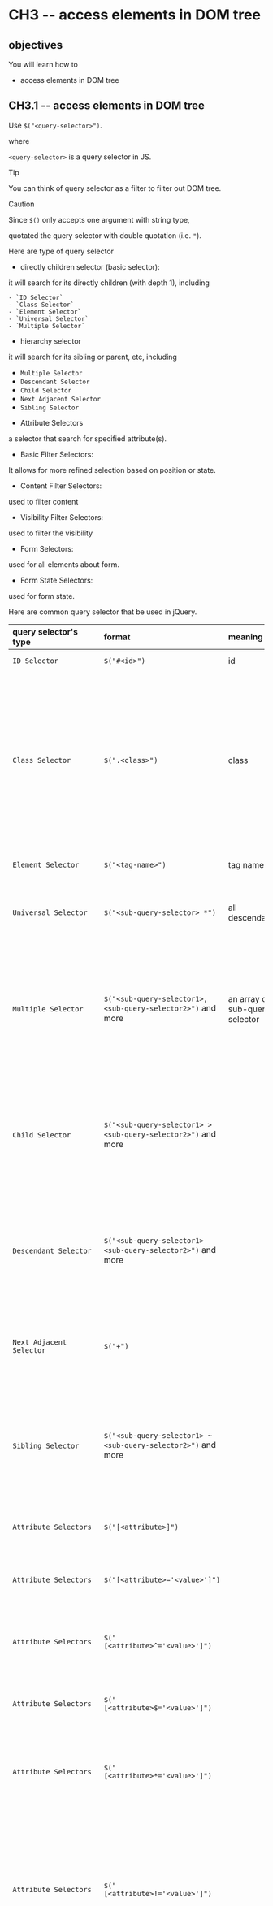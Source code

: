 # CH3 -- access elements in DOM tree
## objectives
You will learn how to

+ access elements in DOM tree

## CH3.1 -- access elements in DOM tree
Use `$("<query-selector>")`.

where 

`<query-selector>` is a query selector in JS.

> [!TIP]
> You can think of query selector as a filter to filter out DOM tree.

> [!CAUTION]
> Since `$()` only accepts one argument with string type,
>
> quotated the query selector with double quotation (i.e. `"`).

Here are type of query selector

+ directly children selector (basic selector):

it will search for its directly children (with depth 1), including   

    - `ID Selector`
    - `Class Selector`
    - `Element Selector`
    - `Universal Selector`
    - `Multiple Selector`
    
+ hierarchy selector
  
it will search for its sibling or parent, etc, including   

  - `Multiple Selector`
  - `Descendant Selector`
  - `Child Selector`
  - `Next Adjacent Selector`
  - `Sibling Selector`

+ Attribute Selectors

a selector that search for specified attribute(s).


+ Basic Filter Selectors:

It allows for more refined selection based on position or state.

+ Content Filter Selectors:

used to filter content 
  
+ Visibility Filter Selectors:

used to filter the visibility

+ Form Selectors:

used for all elements about form.

+ Form State Selectors:

used for form state.

Here are common query selector that be used in jQuery.

| query selector's type | format | meaning | description | NOTE | example | example explanation |
| :-- | :-- | :-- | :-- | :-- | :-- | :-- |
| `ID Selector` | `$("#<id>")` | id | select the first element by id | see below | `$("#nico")` | select the first element whose id="nico" |
| `Class Selector` | `$(".<class>")`| class | select all by class containing the **word** `<class>` | In this example, assume an element whose class=`ali _lovelive_`, there are NO element found since it needs to find all elements by class containg the **exactly word** `lovelive` (NOT `_lovelive_`) | `$(".lovelive")` | select all elements by class containing the **word** `lovelive` | 
| `Element Selector` | `$("<tag-name>")` | tag name | select all elements by tag name `<tag-name>` | | `$("p")`| select all elements whose tag name is `<p>` |
| `Universal Selector` | `$("<sub-query-selector> *")` | all descendants | select all elements satisfying `<sub-query-selector>` and they're descendants. | | `$(".p *")` | select all `<p>` elements and they're descendants |
| `Multiple Selector` | `$("<sub-query-selector1>,<sub-query-selector2>")` and more | an array of sub-query selector | select all elements that<br>satisfies one of `<sub-query-selector1>` and `<sub-query-selector2>` | the return value of `$("<sub-query-selector1>,<sub-query-selector2>")` is equivalent to the result of combining the return value of `$("<sub-query-selector1>")` and $("<sub-query-selector2>")  | `$("h1,p, .footer")`| select all elements whose tag is one of `<h1>`, `<p>` |
| `Child Selector`| `$("<sub-query-selector1> > <sub-query-selector2>")` and more | | select all elements that satisfies `<sub-query-selector1>`.<br>In these elements, select all direcly children elements that satisfies `<sub-query-selector2>` | `$("#animation .Japanese")` | select all elements by id `animation`. In these elements, select all descendant elements by class containing `Japanese`. | 
| `Descendant Selector` | `$("<sub-query-selector1> <sub-query-selector2>")` and more | | select all elements that satisfies `<sub-query-selector1>`.<br>In these elements, select all descendant elements that satisfies `<sub-query-selector2>` | | `$("#animation .Japanese .spyXfamily")` | select all elements by id `animation`. In these elements, select all descendant elements by class containing `Japanese`. Then select all descendant elements by class containing `spyXfamily` | 
| `Next Adjacent Selector` | `$("`<sub-query-selector1>` + `<sub-query-selector2>`")` | | select first element satsifing `<sub-query-selector1>` that is immediately after the element satisfying `<sub-query-selector2>` | | `$(".red + p")` | select the first element by class containing `red` and is immediately after the `<p>` element |
| `Sibling Selector` | `$("<sub-query-selector1> ~ <sub-query-selector2>")` and more | | select all elements satisfying `<sub-query-selector1>`<br>which is sibling of all elements satisfying `<sub-query-selector2>`<br>and comes after all elements satisfying `<sub-query-selector2>` | | `$(".red ~ p")` | select all elements by class containing `red`<br>which is sibling of all `<p>` elements<br>and comes after all `<p>` elements | 
| `Attribute Selectors` | `$("[<attribute>]")` | | select all elements that has `<attribute>` attribute | | `$("[href]")` | select all elements that has `href` attribute |
| `Attribute Selectors` | `$("[<attribute>='<value>']")` | | select all elements that has `<attribute>` attribute and its value equals to `<value>` | | `$("[type='text']")` | select all elements that has `type` attributes and its value equals to `text` |
| `Attribute Selectors` | `$("[<attribute>^='<value>']")` | | select all elements that has `<attribute>` attribute and its value starts with `<value>` | | `$("[href^='http']")` | select all elements that has `href` attribute and its value starts with `http` |
| `Attribute Selectors` | `$("[<attribute>$='<value>']")` | | select all elements that has `<attribute>` attribute and its value ends with `<value>` | | `$("[img$='.jpg']")` | select all elements that has `img` attribute and its value ends with `.jpg` |
| `Attribute Selectors` | `$("[<attribute>*='<value>']")` | | select all elements that has `<attribute>` attribute that its value containing `<value>` | In this example, assume that class="reddit", then the element will be found.  | `$("[class*='red']")` | select all elements whose class containing `red` **(NOT NECESSARY be a word)** |
| `Attribute Selectors` | `$("[<attribute>!='<value>']")` | | select all elements that has `<attribute>` attribute and<br>satisfying one of requirements:<ol><li>the attribute has no value specified</li><li>the attribute's value is NOT same as `<value>`</li></ol> | | `$("[href!='https://www.youtube.com/']")` | select all elements has the `href` attribute and its value is NOT equal to `https://www.youtube.com/` or is missing |
| `Basic Filter Selectors` | `$("<sub-query-selector>:first")` | | select first element satisfying `<sub-query-selector>` | will always return a single element (null, it is no matched result) | `$(".Japanese:first")` | select first element by class containing **exactly word** `Japanese` |
| `Basic Filter Selectors` | `$("<sub-query-selector>:first-child")` | | select directly first children for each element in all elements satisfying `<sub-query-selector>` | will always return an array of elements (empty array, it is no matched result) | `$(".Japanese:first-child")` | select directly first children for each element in all elements by class containing **exactly word** `Japanese` |
| `Basic Filter Selectors` | `$("<sub-query-selector>:last")` | | select last element satisfying `<sub-query-selector>` | | `$(".Japanese:last")` | select last element by class containing **exactly word** `Japanese` |
| `Basic Filter Selectors` | `$("<sub-query-selector>:even")` | | select even-index **(zero-based)** elements satisfying `<sub-query-selector>` | | `$(".Japanese:even")` | select the 0th, 2th, 4th etc elements by class containing **exactly word** `Japanese` |
| `Basic Filter Selectors` | `$("<sub-query-selector>:odd")` | | select odd-index **(zero-based)** elements satisfying `<sub-query-selector>` | | `$(".Japanese:odd")` | select the 1th, 3th, 5th etc elements by class containing **exactly word** `Japanese` |
| `Basic Filter Selectors` | `$("<sub-query-selector>:eq(<n>)")` | | select `<n>`-index **(zero-based)** elements satisfying `<sub-query-selector>` | | `$(".Japanese:eq(5)")` | select the 5th, element by class containing **exactly word** `Japanese` |
| `Basic Filter Selectors` | `$("<sub-query-selector>:gt(<n>)")` | | select all elements (which index is greater than `<n>` **(zero-based)**) satisfying `<sub-query-selector>` | |
 `$(".Japanese:gt(5)")` | select all elements which index is greater than 5 (i.e. 5th,6th,7th,...) by class containing **exactly word** `Japanese` |
| `Basic Filter Selectors` | `$("<sub-query-selector>:lt(<n>)")` | | select all elements (which index is less than `<n>` **(zero-based)**) satisfying `<sub-query-selector>` | | `$(".Japanese:lt(5)")` | select all elements which index is less than 5 (i.e. 0th,1th,2th,3th,4th) by class containing **exactly word** `Japanese` |
| `Basic Filter Selectors` | `$("<sub-query-selector>:not(<excluded-sub-query-selector>)")` | | select all elements satisfying `<sub-query-selector>` but NOT satisifying `<excluded-sub-query-selector>` | | `$("p:not(.Japanese)")` | select all `<p>` elements but exclude the class containing **exactly word** `Japanese` |
| `Basic Filter Selectors` | `$("<sub-query-selector>:header")` | | select all elements satisfying `<sub-query-selector>` and it's a heading `<h1>` to `<h6>` | | `$(".Japanese:head")` | select all `<h1>` to `<h6>` elements and its class containing **exactly word** `Japanese` |
| `Basic Filter Selectors` | `$("<sub-query-selector>:animated")` | | select all elements satisfying `<sub-query-selector>` that are currently being animated | | `$(".Japanese:animated")` | select all elements whose class containing **exactly word** `Japanese` and the elements are currently being animated.  |
| `Content Filter Selectors` | `$("<sub-query-selector>:contains(<text>)")` | | select all elements satisfying `<sub-query-selector>` whose `innerHTML` contains `<text>` | | `$("p:contains("AI")")` | select all `<p>` elements whose `innerHTML` contains `AI` |
| `Content Filter Selectors` | `$("<sub-query-selector>:empty")` | | select all elements satisfying `<sub-query-selector>` without any children and no `innerHTML` (or said its innerHTML is empty string `""` | | `$("div:empty")` | select all `<div>` elements without any children and no `innerHTML` (or said its innerHTML is empty string `""` |
| `Content Filter Selectors` | `$("<sub-query-selector1>:has(<sub-query-selector2)")` | | select all elements satisfying `<sub-query-selector1>`,<br>which has at least one children satisfying `<sub-query-selector2>` | | `$("div:has(p)")` | select all `<div>` elements which has at least one `<p>` element |
| `Visibility Filter Selectors` | `$("<sub-query-selector1>:hidden")` | | select all elements satisfying `<sub-query-selector1>`,<br>which are invisible | see below | `$("p:hidden")` | select all `<p>` elements which are invisible |
| `Visibility Filter Selectors` | `$("<sub-query-selector1>:visible")` | | select all elements satisfying `<sub-query-selector1>`,<br>which are visible | see below | `$("p:visible")` | select all `<p>` elements which are visible |
| `Form Selectors` | `$("<sub-query-selector1>:input")` | | select all `<input>`, `<textarea>`, `<select>`, and `<button>` elements under the element satisfying `<sub-query-selector1>`  | | `$("div:input")` | select all `<input>`, `<textarea>`, `<select>`, and `<button>` elements under the all `<div>` elements |
| `Form Selectors` | `$("<sub-query-selector1>:text")` | | select all `<input type="text">` elements under the element satisfying `<sub-query-selector1>`  | | `$("div:text")` | select all `<input type="text">` elements under the all `<div>` elements |
| `Form Selectors` | `$("<sub-query-selector1>:password")` | | select all `<input type="password">` elements under the element satisfying `<sub-query-selector1>`  | | `$("div:password")` | select all `<input type="password">` elements under the all `<div>` elements |
| `Form Selectors` | `$("<sub-query-selector1>:radio")` | | select all `<input type="radio">` elements under the element satisfying `<sub-query-selector1>`  | | `$("div:radio")` | select all `<input type="radio">` elements under the all `<div>` elements |
| `Form Selectors` | `$("<sub-query-selector1>:checkbox")` | | select all `<input type="radio">` elements under the element satisfying `<sub-query-selector1>`  | | `$("div:checkbox")` | select all `<input type="checkbox">` elements under the all `<div>` elements |
| `Form Selectors` | `$("<sub-query-selector1>:submit")` | | select all `<input type="submit">` and `<button type="submit">` elements under the element satisfying `<sub-query-selector1>`  | | `$("div:submit")` | select all `<input type="submit">`and `<button type="submit">` elements under the all `<div>` elements |
| `Form Selectors` | `$("<sub-query-selector1>:image")` | | select all `<input type="image">` elements under the element satisfying `<sub-query-selector1>`  | | `$("div:image")` | select all `<input type="image">`and elements under the all `<div>` elements |
| `Form Selectors` | `$("<sub-query-selector1>:reset")` | | select all `<input type="reset">` and `<button type="reset">` elements under the element satisfying `<sub-query-selector1>`  | | `$("div:reset")` | select all `<input type="reset">`and `<button type="reset">` elements under the all `<div>` elements |
| `Form Selectors` | `$("<sub-query-selector1>:button")` | | select all `<input type="button">` and `<button type="button">` elements under the element satisfying `<sub-query-selector1>`  | | `$("div:button")` | select all `<input type="button">`and `<button type="button">` elements under the all `<div>` elements |
| `Form Selectors` | `$("<sub-query-selector1>:file")` | | select all `<input type="file">` elements under the element satisfying `<sub-query-selector1>`  | | `$("div:file")` | select all `<input type="file">` elements under the all `<div>` elements |
| `Form State Selectors` | `$("<sub-query-selector1>:enabled")` | | select all elements, satisfying `<sub-query-selector1>`, and its children which are enabled  | | `$(".form1 :enabled")` | select all elements by class name `form1` and its descendants which are enabled. |
| `Form State Selectors` | `$("<sub-query-selector1>:disabled")` | | select all elements, satisfying `<sub-query-selector1>`, and its children which are disabled  | | `$(".form1 :disabled")` | select all elements by class name `form1` and its descendants which are disabled. |
| `Form State Selectors` | `$("<sub-query-selector1>:checked")` | | select all elements (for radio button and checkboxs), satisfying `<sub-query-selector1>` which are checked. | | `$(":checked")` | select all elements (for radio button and checkboxs) which are checked. |
| `Form State Selectors` | `$("<sub-query-selector1>:selected")` | | select all `<option>` elements (under `<select>`), satisfying `<sub-query-selector1>` which are selected. | | `$(":selected")` | select all `<option>` elements (under `<select>`) which are selected. |

## examples
### example 1

```
<document>
    <div id="container">
        <table>
            <thead>
                <tr>
                    <th>Name</th>
                    <th>Category</th>
                    <th>Author</th>
                </tr>
            </thead>
            <tbody>
                <tr>
                    <th>SpyXFamily</th>
                    <th>Japanese Animation</th>
                    <th>Unknown</th>
                </tr>
            </tbody>
        </table>
    </div>
</document>
```

To find all tables, one can use

```
$("table");
```

### example 2

```
<document>
    <div id="container">
        <table>
            <thead>
                <tr>
                    <th>Name</th>
                    <th>Category</th>
                    <th>Author</th>
                </tr>
            </thead>
            <tbody>
                <tr>
                    <th>SpyXFamily</th>
                    <th>Japanese Animation</th>
                    <th>Unknown</th>
                </tr>
            </tbody>
        </table>
    </div>
</document>
```

To find an Japanese Animation -- `SpyXFamily` from a table, one can use

```
let someTrElements = $("th").filter(function(){
    return $(this).innerHTML == "SpyXFamily"
}); 
```

## reference
### Google Gemini
+ [Google Gemini's respones -- Selector in jQuery ](https://g.co/gemini/share/556d52f3a331)

### Offical docs
+ [`Selectors`](https://api.jquery.com/category/selectors/)

